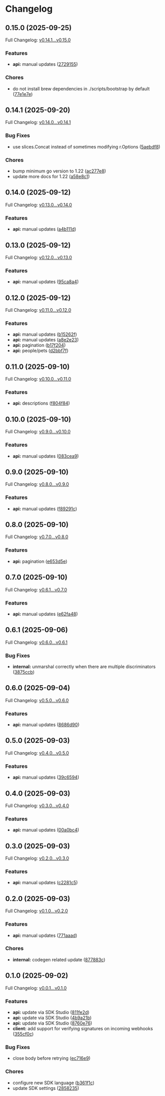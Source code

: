 # Changelog

## 0.15.0 (2025-09-25)

Full Changelog: [v0.14.1...v0.15.0](https://github.com/bruce-hill/bruce-test-api-go/compare/v0.14.1...v0.15.0)

### Features

* **api:** manual updates ([2729155](https://github.com/bruce-hill/bruce-test-api-go/commit/27291555cb784f52c80ca03ea9c91324111a0b04))


### Chores

* do not install brew dependencies in ./scripts/bootstrap by default ([77e1e7e](https://github.com/bruce-hill/bruce-test-api-go/commit/77e1e7e6f94782858854000fb40d42f10b484980))

## 0.14.1 (2025-09-20)

Full Changelog: [v0.14.0...v0.14.1](https://github.com/bruce-hill/bruce-test-api-go/compare/v0.14.0...v0.14.1)

### Bug Fixes

* use slices.Concat instead of sometimes modifying r.Options ([5aebdf8](https://github.com/bruce-hill/bruce-test-api-go/commit/5aebdf8f1a7bbadc523a5bfe74263b27b12cd4b2))


### Chores

* bump minimum go version to 1.22 ([ac277e8](https://github.com/bruce-hill/bruce-test-api-go/commit/ac277e876aeee70118f026b95ef2b2fde4cb50e2))
* update more docs for 1.22 ([a58e8c1](https://github.com/bruce-hill/bruce-test-api-go/commit/a58e8c1efd69781a83cbe43802aae129f2de2e8b))

## 0.14.0 (2025-09-12)

Full Changelog: [v0.13.0...v0.14.0](https://github.com/bruce-hill/bruce-test-api-go/compare/v0.13.0...v0.14.0)

### Features

* **api:** manual updates ([a4b111d](https://github.com/bruce-hill/bruce-test-api-go/commit/a4b111de6582469b8f4acb23a3cfcf6ef53865bb))

## 0.13.0 (2025-09-12)

Full Changelog: [v0.12.0...v0.13.0](https://github.com/bruce-hill/bruce-test-api-go/compare/v0.12.0...v0.13.0)

### Features

* **api:** manual updates ([95ca8a4](https://github.com/bruce-hill/bruce-test-api-go/commit/95ca8a4c8b22f89d57d76d976636d35144edc128))

## 0.12.0 (2025-09-12)

Full Changelog: [v0.11.0...v0.12.0](https://github.com/bruce-hill/bruce-test-api-go/compare/v0.11.0...v0.12.0)

### Features

* **api:** manual updates ([b15262f](https://github.com/bruce-hill/bruce-test-api-go/commit/b15262fa85fe66368408a236590a9ff7f4e4d2c5))
* **api:** manual updates ([a8e2e23](https://github.com/bruce-hill/bruce-test-api-go/commit/a8e2e23a2cc7b4fb48f4e363e1a10858429b5f7d))
* **api:** pagination ([b17f204](https://github.com/bruce-hill/bruce-test-api-go/commit/b17f2046c97ce27ccc6ae5127dcac9e93da87913))
* **api:** people/pets ([d2bbf7f](https://github.com/bruce-hill/bruce-test-api-go/commit/d2bbf7feccca4d68cc7c2a3eca8d996d964c23c0))

## 0.11.0 (2025-09-10)

Full Changelog: [v0.10.0...v0.11.0](https://github.com/bruce-hill/bruce-test-api-go/compare/v0.10.0...v0.11.0)

### Features

* **api:** descriptions ([f804f84](https://github.com/bruce-hill/bruce-test-api-go/commit/f804f8400764404e6274526e1021cdcb213417cb))

## 0.10.0 (2025-09-10)

Full Changelog: [v0.9.0...v0.10.0](https://github.com/bruce-hill/bruce-test-api-go/compare/v0.9.0...v0.10.0)

### Features

* **api:** manual updates ([083cea9](https://github.com/bruce-hill/bruce-test-api-go/commit/083cea9b83cb0c9d9bef2d8a1312d9a47771d5bd))

## 0.9.0 (2025-09-10)

Full Changelog: [v0.8.0...v0.9.0](https://github.com/bruce-hill/bruce-test-api-go/compare/v0.8.0...v0.9.0)

### Features

* **api:** manual updates ([f89291c](https://github.com/bruce-hill/bruce-test-api-go/commit/f89291c2a72fe0b42f88ef189332af4db794dc54))

## 0.8.0 (2025-09-10)

Full Changelog: [v0.7.0...v0.8.0](https://github.com/bruce-hill/bruce-test-api-go/compare/v0.7.0...v0.8.0)

### Features

* **api:** pagination ([e653d5e](https://github.com/bruce-hill/bruce-test-api-go/commit/e653d5e20bfc23d32f917d5379306be97c2924b8))

## 0.7.0 (2025-09-10)

Full Changelog: [v0.6.1...v0.7.0](https://github.com/bruce-hill/bruce-test-api-go/compare/v0.6.1...v0.7.0)

### Features

* **api:** manual updates ([e62fa48](https://github.com/bruce-hill/bruce-test-api-go/commit/e62fa48e6817a46b540b30e9e61e465b8660cf63))

## 0.6.1 (2025-09-06)

Full Changelog: [v0.6.0...v0.6.1](https://github.com/bruce-hill/bruce-test-api-go/compare/v0.6.0...v0.6.1)

### Bug Fixes

* **internal:** unmarshal correctly when there are multiple discriminators ([3875ccb](https://github.com/bruce-hill/bruce-test-api-go/commit/3875ccbc92fe0162079a6eb13d41e8f485e1d55d))

## 0.6.0 (2025-09-04)

Full Changelog: [v0.5.0...v0.6.0](https://github.com/bruce-hill/bruce-test-api-go/compare/v0.5.0...v0.6.0)

### Features

* **api:** manual updates ([8686d90](https://github.com/bruce-hill/bruce-test-api-go/commit/8686d90ccdf04ff38a495634ee07204cd2e12543))

## 0.5.0 (2025-09-03)

Full Changelog: [v0.4.0...v0.5.0](https://github.com/bruce-hill/bruce-test-api-go/compare/v0.4.0...v0.5.0)

### Features

* **api:** manual updates ([39c6594](https://github.com/bruce-hill/bruce-test-api-go/commit/39c659485b0ede215ded6c287316966c8bd40445))

## 0.4.0 (2025-09-03)

Full Changelog: [v0.3.0...v0.4.0](https://github.com/bruce-hill/bruce-test-api-go/compare/v0.3.0...v0.4.0)

### Features

* **api:** manual updates ([00a0bc4](https://github.com/bruce-hill/bruce-test-api-go/commit/00a0bc4ec8b7c8cf728ca5192e7ffa5ba8235197))

## 0.3.0 (2025-09-03)

Full Changelog: [v0.2.0...v0.3.0](https://github.com/bruce-hill/bruce-test-api-go/compare/v0.2.0...v0.3.0)

### Features

* **api:** manual updates ([c2281c5](https://github.com/bruce-hill/bruce-test-api-go/commit/c2281c56376cd094ce5dd1a5b4e2740ddc9cc3bd))

## 0.2.0 (2025-09-03)

Full Changelog: [v0.1.0...v0.2.0](https://github.com/bruce-hill/bruce-test-api-go/compare/v0.1.0...v0.2.0)

### Features

* **api:** manual updates ([771aaad](https://github.com/bruce-hill/bruce-test-api-go/commit/771aaad692e21c657266126dbd3a6a510b5639a1))


### Chores

* **internal:** codegen related update ([877883c](https://github.com/bruce-hill/bruce-test-api-go/commit/877883c3e827c50cb5e7d8b12950f41dd43ccaa5))

## 0.1.0 (2025-09-02)

Full Changelog: [v0.0.1...v0.1.0](https://github.com/bruce-hill/bruce-test-api-go/compare/v0.0.1...v0.1.0)

### Features

* **api:** update via SDK Studio ([811fe2d](https://github.com/bruce-hill/bruce-test-api-go/commit/811fe2dfea4f68071d6f4ef89271e447cbd1000d))
* **api:** update via SDK Studio ([4b9a21b](https://github.com/bruce-hill/bruce-test-api-go/commit/4b9a21b60e0b7af7f8d04539f28ab040edfd07e7))
* **api:** update via SDK Studio ([8760e76](https://github.com/bruce-hill/bruce-test-api-go/commit/8760e76f5b96f8b1e921fa23c15871c7dc45f1c2))
* **client:** add support for verifying signatures on incoming webhooks ([355cf0c](https://github.com/bruce-hill/bruce-test-api-go/commit/355cf0c31c6a230f148faf78cde58530f1d6c577))


### Bug Fixes

* close body before retrying ([ec716e9](https://github.com/bruce-hill/bruce-test-api-go/commit/ec716e92a1201fcd896da0cb1b342b81ca4422e1))


### Chores

* configure new SDK language ([b361f1c](https://github.com/bruce-hill/bruce-test-api-go/commit/b361f1c26c46ece1ff7b3853b97e2a1db01aaa78))
* update SDK settings ([2858235](https://github.com/bruce-hill/bruce-test-api-go/commit/28582354c1803e936640949e46a32134c5bc86d4))
